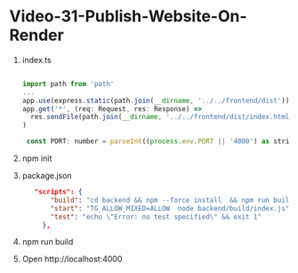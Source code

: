 # Video-31-Publish-Website-On-Render

1. index.ts

   ```js

   import path from 'path'
   ...
   app.use(express.static(path.join(__dirname, '../../frontend/dist')))
   app.get('*', (req: Request, res: Response) =>
     res.sendFile(path.join(__dirname, '../../frontend/dist/index.html'))
   )

    const PORT: number = parseInt((process.env.PORT || '4000') as string, 10)

   ```

2. npm init
3. package.json

   ```json
      "scripts": {
          "build": "cd backend && npm --force install  && npm run build  && cd ../frontend && npm install && npm run build",
          "start": "TG_ALLOW_MIXED=ALLOW  node backend/build/index.js",
          "test": "echo \"Error: no test specified\" && exit 1"
        },
   ```

4. npm run build
5. Open http://localhost:4000
